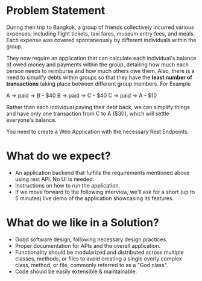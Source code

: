 # Problem Statement

During their trip to Bangkok, a group of friends collectively incurred various expenses, including flight tickets, taxi fares, museum entry fees, and meals. Each expense was covered spontaneously by different individuals within the group.

They now require an application that can calculate each individual's balance of owed money and payments within the group, detailing how much each person needs to reimburse and how much others owe them. Also, there is a need to simplify debts within groups so that they have the **least number of transactions** taking place between different group members. For Example 

A -> paid -> B   -  $40
B -> paid -> C   -  $40
C -> paid -> A   -  $10

Rather than each individual paying their debt back, we can simplify things and have only one transaction from C to A ($30), which will settle everyone's balance.

You need to create a Web Application with the necessary Rest Endpoints. 

# What do we expect?

- An application backend that fulfills the requirements mentioned above using rest API. No UI is needed.
- Instructions on how to run the application.
- If we move forward to the following interview, we'll ask for a short (up to 5 minutes) live demo of the application showcasing its features.

# What do we like in a Solution?

- Good software design, following necessary design practices.
- Proper documentation for APIs and the overall application.
- Functionality should be modularized and distributed across multiple classes, methods, or files to avoid creating a single overly complex class, method, or file, commonly referred to as a "God class".
- Code should be easily extensible & maintainable.













